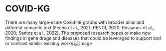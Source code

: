 # COVID-KG

There are many large-scale Covid-19 graphs with broader aims and different semantic text (Fecho et al., 2021; RENCI, 2020; Rossanez et al., 2020; Santos et al., 2022). The proposed research hopes to make new findings in gene drugs and diseases that could be leveraged to support and or contrast similar existing works.![image](https://user-images.githubusercontent.com/30610081/169075501-77d661da-68fb-4593-b0ce-ec91335a8790.png)
